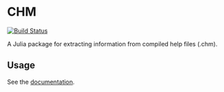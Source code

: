 # CHM

[![Build Status](https://travis-ci.org/ajkeller34/CHM.jl.svg?branch=master)](https://travis-ci.org/ajkeller34/CHM.jl)

A Julia package for extracting information from compiled help files (.chm).

## Usage

See the [documentation](https://ajkeller34.github.io/CHM.jl/).
